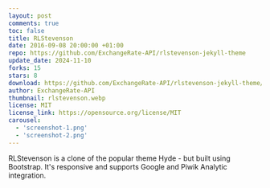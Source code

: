 ```yaml
---
layout: post
comments: true
toc: false
title: RLStevenson
date: 2016-09-08 20:00:00 +01:00
repo: https://github.com/ExchangeRate-API/rlstevenson-jekyll-theme
update_date: 2024-11-10
forks: 15
stars: 8
download: https://github.com/ExchangeRate-API/rlstevenson-jekyll-theme/archive/master.zip
author: ExchangeRate-API
thumbnail: rlstevenson.webp
license: MIT
license_link: https://opensource.org/license/MIT
carousel:
  - 'screenshot-1.png'
  - 'screenshot-2.png'
---
```


RLStevenson is a clone of the popular theme Hyde - but built using Bootstrap. It's responsive and supports Google and Piwik Analytic integration.
